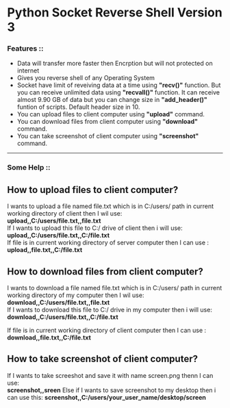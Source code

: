 # Python Socket Reverse Shell Version 3
<h3>Features ::</h3>
<ul>
  <li>Data will transfer more faster then Encrption but will not protected on internet</li>
  <li>Gives you reverse shell of any Operating System</li>
  <li>Socket have limit of reveiving data at a time using <b>"recv()"</b> function. But you can receive unlimited data using <b>"recvall()"</b> function. It can receive almost 9.90 GB of data but you can change size in <b>"add_header()"</b> funtion of scripts. Default header size in 10.</li>
  <li>You can upload files to client computer using <b>"upload"</b> command.</li>
  <li>You can download files from client computer using <b>"download"</b> command.</li>
  <li>You can take screenshot of client computer using <b>"screenshot"</b> command.</li>
</ul>
<hr color=red>
<h3>Some Help ::</h3>
<h2>How to upload files to client computer?</h2>
<!--To upload file to client computer you will have to follow this format:<br>
<b>upload  file_path_with_name,,file_path_with_name_to_save_in_client</b><br>-->

I wants to upload a file named file.txt which is in C:/users/ path in current working directory of client then I wil use: <br>
<b>upload,,C:/users/file.txt,,file.txt</b> <br>
If I wants to upload this file to C:/ drive of client then i will use: <br>
<b>upload,,C:/users/file.txt,,C:/file.txt</b> <br>
If file is in current working directory of server computer then I can use : <br>
<b>upload,,file.txt,,C:/file.txt</b>

<h2>How to download files from client computer?</h2>
I wants to download a file named file.txt which is in C:/users/ path in current working directory of my computer then I wil use: <br>
<b>download,,C:/users/file.txt,,file.txt</b> <br>
If I wants to download this file to C:/ drive in my computer then i will use: <br>
<b>download,,C:/users/file.txt,,C:/file.txt</b> <br>

If file is in current working directory of client computer then I can use : <br>
<b>download,,file.txt,,C:/file.txt</b>

<h2>How to take screenshot of client computer?</h2>
If I wants to take screeshot and save it with name screen.png thenn I can use: <br>
<b>screenshot,,sreen</b>
Else if I wants to save screenshot to my desktop then i can use this:
<b>screenshot,,C:/users/your_user_name/desktop/screen</b>

